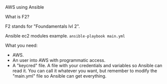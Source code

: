 AWS using Ansible

What is F2?

F2 stands for "Foundamentals lvl 2".

Ansible ec2 modules example.
`ansible-playbook main.yml`

What you need:
- AWS.
- An user into AWS with programmatic access.
- A "keycred" file. A file with your credentials and variables so Ansible can read it.
You can call it whatever you want, but remember to modify the "main.yml" file so Ansible can get everything.

